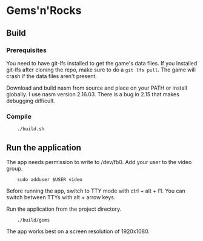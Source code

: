 Gems'n'Rocks
============

Build
-----

### Prerequisites

You need to have git-lfs installed to get the game's data files. If you installed git-lfs after cloning the repo, make sure to do a `git lfs pull`. The game will crash if the data files aren't present.

Download and build nasm from source and place on your PATH or install globally. I use nasm version 2.16.03. There is
a bug in 2.15 that makes debugging difficult.

### Compile

```
    ./build.sh
```

Run the application
-------------------

The app needs permission to write to /dev/fb0. Add your user to the video group.

```
    sudo adduser $USER video
```

Before running the app, switch to TTY mode with ctrl + alt + f1. You can switch between TTYs with alt + arrow keys.

Run the application from the project directory.

```
    ./build/gems
```

The app works best on a screen resolution of 1920x1080.